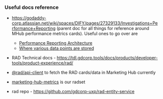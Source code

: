 ### Useful docs reference
- https://godaddy-corp.atlassian.net/wiki/spaces/DIFY/pages/27329133/Investigations+Performance+Reporting (parent doc for all things for reference around MHub performance metrics cards). Useful ones to go over are
  - [Performance Reporting Architecture](https://godaddy-corp.atlassian.net/wiki/spaces/DIFY/pages/27329917/Performance+Reporting+Architecture)
  - [Where various data points are stored](https://godaddy-corp.atlassian.net/wiki/spaces/DIFY/pages/27330271/Investigation+The+Data+points+for+various+data+to+be+shown+on+MHub+Metrics)
- RAD Technical docs - https://tdl.gdcorp.tools/docs/products/developer-tools/product-experience/rad/

- [@rad/api-client](https://github.com/gdcorp-im/marketing-hub/blob/main/utils/fetchRadCards.js) to fetch the RAD cards/data in Marketing Hub currently
- [marketing-hub-metrics](https://radar.uxp.godaddy.com/radset/marketing-hub-metrics) is our radset
- rad repo - https://github.com/gdcorp-uxp/rad-entity-service
